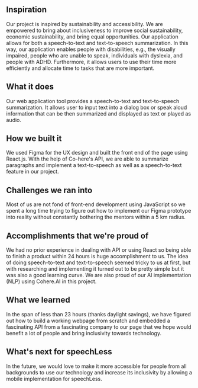 ## Inspiration
Our project is inspired by sustainability and accessibility. We are empowered to bring about inclusiveness to improve social sustainability, economic sustainability, and bring equal opportunities. Our application allows for both a speech-to-text and text-to-speech summarization. In this way, our application enables people with disabilities, e.g., the visually impaired, people who are unable to speak, individuals with dyslexia, and people with ADHD. Furthermore, it allows users to use their time more efficiently and allocate time to tasks that are more important.

## What it does
Our web application tool provides a speech-to-text and text-to-speech summarization. It allows user to input text into a dialog box or speak aloud information that can be then summarized and displayed as text or played as audio.

## How we built it   
We used Figma for the UX design and built the front end of the page using React.js. With the help of Co-here's API, we are able to summarize paragraphs and implement a text-to-speech as well as a speech-to-text feature in our project.

## Challenges we ran into  
Most of us are not fond of front-end development using JavaScript so we spent a long time trying to figure out how to implement our Figma prototype into reality without constantly bothering the mentors within a 5 km radius.

## Accomplishments that we're proud of  
We had no prior experience in dealing with API or using React so being able to finish a product within 24 hours is huge accomplishment to us. The idea of doing speech-to-text and text-to-speech seemed tricky to us at first, but with researching and implementing it turned out to be pretty simple but it was also a good learning curve. We are also proud of our AI implementation (NLP) using Cohere.AI in this project.

## What we learned  
In the span of less than 23 hours (thanks daylight savings), we have figured out how to build a working webpage from scratch and embedded a fascinating API from a fascinating company to our page that we hope would benefit a lot of people and bring inclusivity towards technology.

## What's next for speechLess    
In the future, we would love to make it more accessible for people from all backgrounds to use our technology and increase its inclusivity by allowing a mobile implementation for speechLess.